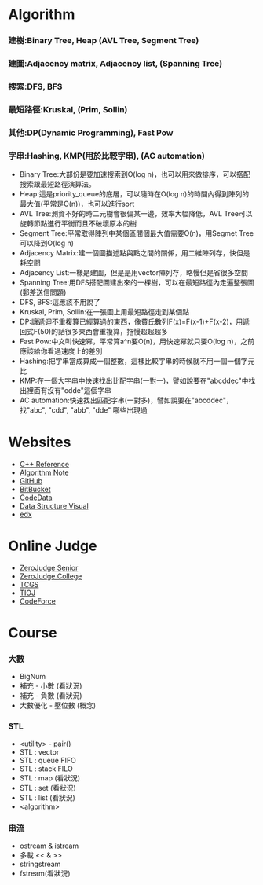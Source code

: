 

 Algorithm
===============

  ### 建樹:Binary Tree, Heap (AVL Tree, Segment Tree)
  ### 建圖:Adjacency matrix, Adjacency list, (Spanning Tree)
  ### 搜索:DFS, BFS
  ### 最短路徑:Kruskal, (Prim, Sollin)
  ### 其他:DP(Dynamic Programming), Fast Pow
  ### 字串:Hashing, KMP(用於比較字串), (AC automation)

+ Binary Tree:大部份是要加速搜索到O(log n)，也可以用來做排序，可以搭配搜索跟最短路徑演算法。
+ Heap:這是priority_queue的底層，可以隨時在O(log n)的時間內得到陣列的最大值(平常是O(n))，也可以進行sort
+ AVL Tree:測資不好的時二元樹會很偏某一邊，效率大幅降低，AVL Tree可以旋轉節點進行平衡而且不破壞原本的樹
+ Segment Tree:平常取得陣列中某個區間個最大值需要O(n)，用Segmet Tree可以降到O(log n)
+ Adjacency Matrix:建一個圖描述點與點之間的關係，用二維陣列存，快但是耗空間
+ Adjacency List:一樣是建圖，但是是用vector陣列存，略慢但是省很多空間
+ Spanning Tree:用DFS搭配圖建出來的一棵樹，可以在最短路徑內走遍整張圖(郵差送信問題)
+ DFS, BFS:這應該不用說了
+ Kruskal, Prim, Sollin:在一張圖上用最短路徑走到某個點
+ DP:讓遞迴不重複算已經算過的東西，像費氏數列F(x)=F(x-1)+F(x-2)，用遞回式F(50)的話很多東西會重複算，拖慢超超超多
+ Fast Pow:中文叫快速冪，平常算a^n要O(n)，用快速冪就只要O(log n)，之前應該給你看過速度上的差別
+ Hashing:把字串當成算成一個整數，這樣比較字串的時候就不用一個一個字元比
+ KMP:在一個大字串中快速找出比配字串(一對一)，譬如說要在"abcddec"中找出裡面有沒有"cdde"這個字串
+ AC automation:快速找出匹配字串(一對多)，譬如說要在"abcddec"，找"abc", "cdd", "abb", "dde" 哪些出現過

Websites
========
- [C++ Reference](http://www.cplusplus.com/reference/)
- [Algorithm Note](http://www.csie.ntnu.edu.tw/~u91029/)
- [GitHub](https://github.com/)
- [BitBucket](https://bitbucket.org/)
- [CodeData](http://www.codedata.com.tw/)
- [Data Structure Visual](http://www.cs.usfca.edu/~galles/visualization/Algorithms.html)
- [edx](https://www.edx.org/)

Online Judge
============
- [ZeroJudge Senior](http://zerojudge.tw/)
- [ZeroJudge College](http://judge.nccucs.org/Problems)
- [TCGS](http://www.tcgs.tc.edu.tw:1218/)
- [TIOJ](http://tioj.ck.tp.edu.tw/problems)
- [CodeForce](http://codeforces.com/)

Course
======

### 大數

- BigNum
- 補充 - 小數 (看狀況)
- 補充 - 負數 (看狀況)
- 大數優化 - 壓位數 (概念)

### STL

- \<utility\> - pair()
- STL : vector
- STL : queue FIFO
- STL : stack FILO
- STL : map (看狀況)
- STL : set (看狀況)
- STL : list (看狀況)
- \<algorithm\>


### 串流

- ostream & istream
- 多載 << & >>
- stringstream
- fstream(看狀況)

